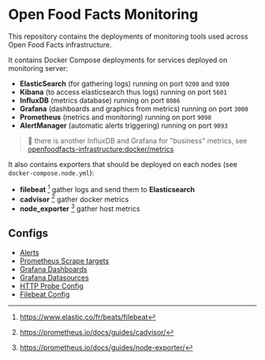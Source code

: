 # Open Food Facts Monitoring

This repository contains the deployments of monitoring tools used across Open Food Facts infrastructure.

It contains Docker Compose deployments for services deployed on monitoring server:

* **ElasticSearch** (for gathering logs) running on port `9200` and `9300`
* **Kibana** (to access elasticsearch thus logs) running on port `5601`
* **InfluxDB** (metrics database) running on port `8086`
* **Grafana** (dashboards and graphics from metrics) running on port `3000`
* **Prometheus** (metrics and monitoring) running on port `9090`
* **AlertManager** (automatic alerts triggering) running on port `9093`

> :pencil: there is another InfluxDB and Grafana for "business" metrics,
> see [openfoodfacts-infrastructure:docker/metrics](https://github.com/openfoodfacts/openfoodfacts-infrastructure/tree/develop/docker/metrics)

It also contains exporters that should be deployed on each nodes (see `docker-compose.node.yml`):
* **filebeat** [^filebeat] gather logs and send them to **Elasticsearch**
* **cadvisor** [^cadvisor] gather docker metrics
* **node_exporter** [^node_exporter] gather host metrics


[^cadvisor]: https://prometheus.io/docs/guides/cadvisor/
[^filebeat]: https://www.elastic.co/fr/beats/filebeat
[^node_exporter]: https://prometheus.io/docs/guides/node-exporter/

## Configs

* [Alerts](https://github.com/openfoodfacts/openfoodfacts-monitoring/blob/main/configs/prometheus/alerts.yml)
* [Prometheus Scrape targets](https://github.com/openfoodfacts/openfoodfacts-monitoring/blob/main/configs/prometheus/config.yml)
* [Grafana Dashboards](https://github.com/openfoodfacts/openfoodfacts-monitoring/tree/main/configs/grafana/dashboards)
* [Grafana Datasources](https://github.com/openfoodfacts/openfoodfacts-monitoring/blob/main/configs/grafana/datasources/config.yml)
* [HTTP Probe Config](https://github.com/openfoodfacts/openfoodfacts-monitoring/blob/main/configs/blackbox_exporter/config.yml)
* [Filebeat Config](https://github.com/openfoodfacts/openfoodfacts-monitoring/blob/main/configs/filebeat/config.yml)

